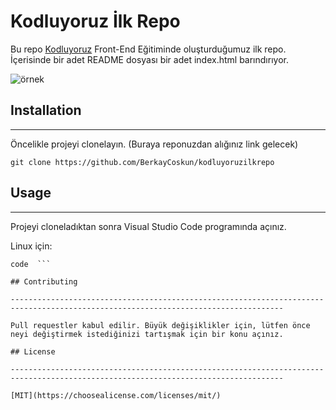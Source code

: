# Kodluyoruz İlk Repo

Bu repo [Kodluyoruz](https://github.com/BerkayCoskun/kodluyoruzilkrepo) Front-End Eğitiminde oluşturduğumuz ilk repo. İçerisinde bir adet README dosyası bir adet index.html barındırıyor.

![örnek](https://github.com/BerkayCoskun/kodluyoruzilkrepo/blob/main/images/Ads%C4%B1z.png)

## Installation

-----------------------------------------------------------------------------------------------------------------------------------

Öncelikle projeyi clonelayın. (Buraya reponuzdan alığınız link gelecek)

```git clone https://github.com/BerkayCoskun/kodluyoruzilkrepo```

## Usage

-----------------------------------------------------------------------------------------------------------------------------------

Projeyi cloneladıktan sonra Visual Studio Code programında açınız.

Linux için:

```cd kodluyouzilkrepo 
code  ```

## Contributing

-----------------------------------------------------------------------------------------------------------------------------------

Pull requestler kabul edilir. Büyük değişiklikler için, lütfen önce neyi değiştirmek istediğinizi tartışmak için bir konu açınız.

## License

-----------------------------------------------------------------------------------------------------------------------------------

[MIT](https://choosealicense.com/licenses/mit/)


